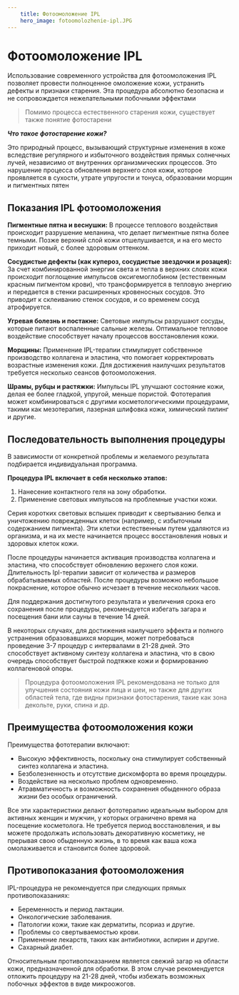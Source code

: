 ```yaml
---
    title: Фотоомоложение IPL
    hero_image: fotoomolozhenie-ipl.JPG
---
```

# Фотоомоложение IPL

Использование современного устройства для фотоомоложения IPL позволяет провести полноценное омоложение кожи, устранить дефекты и признаки старения. Эта процедура абсолютно безопасна и не сопровождается нежелательными побочными эффектами

> Помимо процесса естественного старения кожи, существует также понятие фотостарени

***Что такое фотостарение кожи?***

Это природный процесс, вызывающий структурные изменения в коже вследствие регулярного и избыточного воздействия прямых солнечных лучей, независимо от внутренних организмических процессов. Это нарушение процесса обновления верхнего слоя кожи, которое проявляется в сухости, утрате упругости и тонуса, образовании морщин и пигментных пятен

## Показания IPL фотоомоложения

**Пигментные пятна и веснушки:** В процессе теплового воздействия происходит разрушение меланина, что делает пигментные пятна более темными. Позже верхний слой кожи отшелушивается, и на его место приходит новый, с более здоровым оттенком.

**Сосудистые дефекты (как купероз, сосудистые звездочки и розацея):** За счет комбинированной энергии света и тепла в верхних слоях кожи происходит поглощение импульсов оксигемоглобином (естественным красным пигментом крови), что трансформируется в тепловую энергию и передается в стенки расширенных кровеносных сосудов. Это приводит к склеиванию стенок сосудов, и со временем сосуд атрофируется.

**Угревая болезнь и постакне:** Световые импульсы разрушают сосуды, которые питают воспаленные сальные железы. Оптимальное тепловое воздействие способствует началу процессов восстановления кожи.

**Морщины:** Применение IPL-терапии стимулирует собственное производство коллагена и эластина, что помогает корректировать возрастные изменения кожи. Для достижения наилучших результатов требуется несколько сеансов фотоомоложения.

**Шрамы, рубцы и растяжки:** Импульсы IPL улучшают состояние кожи, делая ее более гладкой, упругой, меньше пористой. Фототерапия может комбинироваться с другими косметологическими процедурами, такими как мезотерапия, лазерная шлифовка кожи, химический пилинг и другие.

## Последовательность выполнения процедуры

В зависимости от конкретной проблемы и желаемого результата подбирается индивидуальная программа. 

**Процедура IPL включает в себя несколько этапов:**

1. Нанесение контактного геля на зону обработки.
2. Применение световых импульсов на проблемные участки кожи.

Серия коротких световых вспышек приводит к свертыванию белка и уничтожению поврежденных клеток (например, с избыточным содержанием пигмента). Эти клетки естественным путем удаляются из организма, и на их месте начинается процесс восстановления новых и здоровых клеток кожи.

После процедуры начинается активация производства коллагена и эластина, что способствует обновлению верхнего слоя кожи. Длительность Ipl-терапии зависит от количества и размеров обрабатываемых областей. После процедуры возможно небольшое покраснение, которое обычно исчезает в течение нескольких часов.

Для поддержания достигнутого результата и увеличения срока его сохранения после процедуры, рекомендуется избегать загара и посещения бани или сауны в течение 14 дней.

В некоторых случаях, для достижения наилучшего эффекта и полного устранения образовавшихся морщин, может потребоваться проведение 3-7 процедур с интервалами в 21-28 дней. Это способствует активному синтезу коллагена и эластина, что в свою очередь способствует быстрой подтяжке кожи и формированию коллагеновой опоры.

> Процедура фотоомоложения IPL рекомендована не только для улучшения состояния кожи лица и шеи, но также для других областей тела, где видны признаки фотостарения, такие как зона декольте, руки, спина и др.

## Преимущества фотоомоложения кожи

Преимущества фототерапии включают:

- Высокую эффективность, поскольку она стимулирует собственный синтез коллагена и эластина.
- Безболезненность и отсутствие дискомфорта во время процедуры.
- Воздействие на несколько проблем одновременно.
- Атравматичность и возможность сохранения обыденного образа жизни без особых ограничений.

Все эти характеристики делают фототерапию идеальным выбором для активных женщин и мужчин, у которых ограничено время на посещение косметолога. Не требуется период восстановления, и вы можете продолжать использовать декоративную косметику, не прерывая свою обыденную жизнь, в то время как ваша кожа омолаживается и становится более здоровой.

## Противопоказания фотоомоложения

IPL-процедура не рекомендуется при следующих прямых противопоказаниях:

- Беременность и период лактации.
- Онкологические заболевания.
- Патологии кожи, такие как дерматиты, псориаз и другие.
- Проблемы со свертываемостью крови.
- Применение лекарств, таких как антибиотики, аспирин и другие.
- Сахарный диабет.

Относительным противопоказанием является свежий загар на области кожи, предназначенной для обработки. В этом случае рекомендуется отложить процедуру на 21-28 дней, чтобы избежать возможных побочных эффектов в виде микроожогов.

